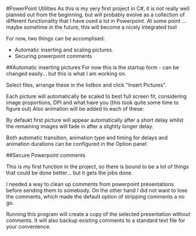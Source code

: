 #PowerPoint Utilities
As this is my very first project in C#, it is not really well planned out from the beginning, but will probably evolve as a collection 
of different functionality that I have used a lot in Powerpoint. At some point ... maybe sometime in the future, this will become a nicely 
integrated tool

For now, two things can be accomplised:
- Automatic inserting and scaling pictures.
- Securing powerpoint comments

##Automatic inserting pictures
For now this is the startup form - can be changed easily... but this is what I am working on.

Select files, arrange these in the listbox and click "Insert Pictures".

Each picture will automatically be scaled to best full screen fit, considering image proportions, DPI and what have you (this took quite some time to figure out)
Also animation will be added to each of these:

By defaukt first picture will appear automatically after a short delay whilst the remaining images will fade in after a slightly longer delay. 

Both automatic transition, animation type and timing for delays and animation durations can be configured in the Option panel.


##Secure Powerpoint comments

This is my first function in the project, so there is bound to be a lot of things that could be done better... but it gets the jobs done.

I needed a way to clean up comments from powerpoint presentations before sending them to somebody. On the other hand I did not want to lose the comments, which made the default option of stripping comments a no go.

Running this program will create a copy of the selected presentation without comments. It will also backup existing comments to a standard text file for your convenience.
